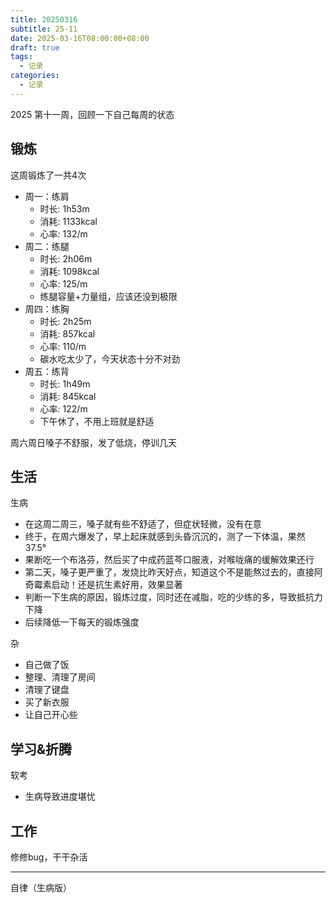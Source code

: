 ```yaml
---
title: 20250316
subtitle: 25-11
date: 2025-03-16T08:00:00+08:00
draft: true
tags:
  - 记录
categories:
  - 记录
---
```


2025 第十一周，回顾一下自己每周的状态

## 锻炼

这周锻炼了一共4次

* 周一：练肩
  * 时长: 1h53m
  * 消耗: 1133kcal
  * 心率: 132/m
* 周二：练腿
  * 时长: 2h06m
  * 消耗: 1098kcal
  * 心率: 125/m
  * 练腿容量+力量组，应该还没到极限
* 周四：练胸
  * 时长: 2h25m
  * 消耗: 857kcal
  * 心率: 110/m
  * 碳水吃太少了，今天状态十分不对劲
* 周五：练背
  * 时长: 1h49m
  * 消耗: 845kcal
  * 心率: 122/m
  * 下午休了，不用上班就是舒适

周六周日嗓子不舒服，发了低烧，停训几天

## 生活

生病

* 在这周二周三，嗓子就有些不舒适了，但症状轻微，没有在意
* 终于，在周六爆发了，早上起床就感到头昏沉沉的，测了一下体温，果然 37.5°
* 果断吃一个布洛芬，然后买了中成药蓝芩口服液，对喉咙痛的缓解效果还行
* 第二天，嗓子更严重了，发烧比昨天好点，知道这个不是能熬过去的，直接阿奇霉素启动！还是抗生素好用，效果显著
* 判断一下生病的原因，锻炼过度，同时还在减脂，吃的少练的多，导致抵抗力下降
* 后续降低一下每天的锻炼强度

杂

* 自己做了饭
* 整理、清理了房间
* 清理了键盘
* 买了新衣服
* 让自己开心些

## 学习&折腾

软考

* 生病导致进度堪忧

## 工作

修修bug，干干杂活

---

自律（生病版）
